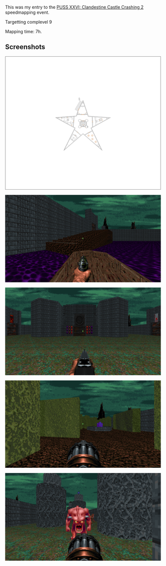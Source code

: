 This was my entry to the [PUSS XXVI: Clandestine Castle Crashing 2](https://www.doomworld.com/forum/topic/134337-puss-xxvi-clandestine-castle-crashing-2-march-april-speedmapping-event/) speedmapping event.

Targetting complevel 9

Mapping time: 7h.

## Screenshots


![](img/MAP01.png)

![](img/01.png)

![](img/02.png)

![](img/03.png)

![](img/04.png)